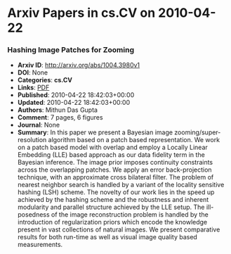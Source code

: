# Arxiv Papers in cs.CV on 2010-04-22
### Hashing Image Patches for Zooming
- **Arxiv ID**: http://arxiv.org/abs/1004.3980v1
- **DOI**: None
- **Categories**: **cs.CV**
- **Links**: [PDF](http://arxiv.org/pdf/1004.3980v1)
- **Published**: 2010-04-22 18:42:03+00:00
- **Updated**: 2010-04-22 18:42:03+00:00
- **Authors**: Mithun Das Gupta
- **Comment**: 7 pages, 6 figures
- **Journal**: None
- **Summary**: In this paper we present a Bayesian image zooming/super-resolution algorithm based on a patch based representation. We work on a patch based model with overlap and employ a Locally Linear Embedding (LLE) based approach as our data fidelity term in the Bayesian inference. The image prior imposes continuity constraints across the overlapping patches. We apply an error back-projection technique, with an approximate cross bilateral filter. The problem of nearest neighbor search is handled by a variant of the locality sensitive hashing (LSH) scheme. The novelty of our work lies in the speed up achieved by the hashing scheme and the robustness and inherent modularity and parallel structure achieved by the LLE setup. The ill-posedness of the image reconstruction problem is handled by the introduction of regularization priors which encode the knowledge present in vast collections of natural images. We present comparative results for both run-time as well as visual image quality based measurements.



